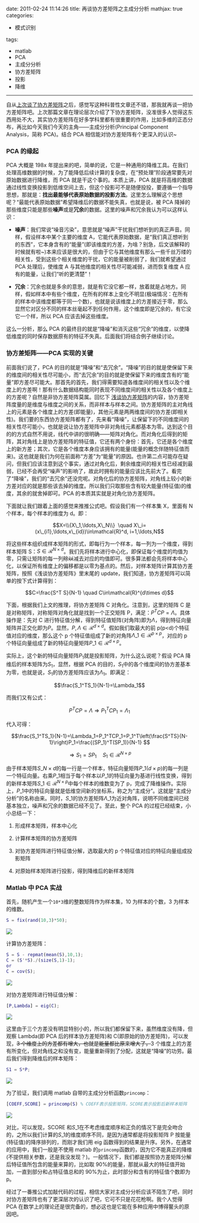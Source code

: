 date: 2011-02-24 11:14:26
title: 再谈协方差矩阵之主成分分析
mathjax: true
categories:

- 模式识别

tags:

- matlab
- PCA
- 主成分分析
- 协方差矩阵
- 投影
- 降维

---

自从[上次谈了协方差矩阵](http://pinkyjie.com/2010/08/31/covariance/)之后，感觉写这种科普性文章还不错，那我就再谈一把协方差矩阵吧。上次那篇文章在理论层次介绍了下协方差矩阵，没准很多人觉得这东西用处不大，其实协方差矩阵在好多学科里都有很重要的作用，比如多维的正态分布，再比如今天我们今天的主角——主成分分析(Principal Component Analysis，简称 PCA)。结合 PCA 相信能对协方差矩阵有个更深入的认识~

<!--more-->

### PCA 的缘起

PCA 大概是 198x 年提出来的吧，简单的说，它是一种通用的降维工具。在我们处理高维数据的时候，为了能降低后续计算的复杂度，在“预处理”阶段通常要先对原始数据进行降维，而 PCA 就是干这个事的。本质上讲，PCA 就是将高维的数据通过线性变换投影到低维空间上去，但这个投影可不是随便投投，要遵循一个指导思想，那就是：**找出最能够代表原始数据的投影方法**。这里怎么理解这个思想呢？“最能代表原始数据”希望降维后的数据不能失真，也就是说，被 PCA 降掉的那些维度只能是那些**噪声**或是**冗余**的数据。这里的噪声和冗余我认为可以这样认识：

- **噪声**：我们常说“噪音污染”，意思就是“噪声”干扰我们想听到的真正声音。同样，假设样本中某个主要的维度 A，它能代表原始数据，是“我们真正想听到的东西”，它本身含有的“能量”(即该维度的方差，为啥？别急，后文该解释的时候就有啦~)本来应该是很大的，但由于它与其他维度有那么一些千丝万缕的相关性，受到这些个相关维度的干扰，它的能量被削弱了，我们就希望通过 PCA 处理后，使维度 A 与其他维度的相关性尽可能减弱，进而恢复维度 A 应有的能量，让我们“听的更清楚”！

- **冗余**：冗余也就是多余的意思，就是有它没它都一样，放着就是占地方。同样，假如样本中有些个维度，在所有的样本上变化不明显(极端情况：在所有的样本中该维度都等于同一个数)，也就是说该维度上的方差接近于零，那么显然它对区分不同的样本丝毫起不到任何作用，这个维度即是冗余的，有它没它一个样，所以 PCA 应该去掉这些维度。

这么一分析，那么 PCA 的最终目的就是“降噪”和消灭这些“冗余”的维度，以使降低维度的同时保存数据原有的特征不失真。后面我们将结合例子继续讨论。

### 协方差矩阵——PCA 实现的关键

前面我们说了，PCA 的目的就是“降噪”和“去冗余”。“降噪”的目的就是使保留下来的维度间的相关性尽可能小，而“去冗余”的目的就是使保留下来的维度含有的“能量”即方差尽可能大。那首先的首先，我们得需要知道各维度间的相关性以及个维度上的方差啊！那有什么数据结构能同时表现不同维度间的相关性以及各个维度上的方差呢？自然是非协方差矩阵莫属。回忆下 [浅谈协方差矩阵](http://pinkyjie.com/2010/08/31/covariance/)的内容，协方差矩阵度量的是维度与维度之间的关系，而非样本与样本之间。协方差矩阵的主对角线上的元素是各个维度上的方差(即能量)，其他元素是两两维度间的协方差(即相关性)。我们要的东西协方差矩阵都有了，先来看“降噪”，让保留下的不同维度间的相关性尽可能小，也就是说让协方差矩阵中非对角线元素都基本为零。达到这个目的的方式自然不用说，线代中讲的很明确——矩阵对角化。而对角化后得到的矩阵，其对角线上是协方差矩阵的特征值，它还有两个身份：首先，它还是各个维度上的新方差；其次，它是各个维度本身应该拥有的能量(能量的概念伴随特征值而来)。这也就是我们为何在前面称“方差”为“能量”的原因。也许第二点可能存在疑问，但我们应该注意到这个事实，通过对角化后，剩余维度间的相关性已经减到最弱，已经不会再受“噪声”的影响了，故此时拥有的能量应该比先前大了。看完了“降噪”，我们的“去冗余”还没完呢。对角化后的协方差矩阵，对角线上较小的新方差对应的就是那些该去掉的维度。所以我们只取那些含有较大能量(特征值)的维度，其余的就舍掉即可。PCA 的本质其实就是对角化协方差矩阵。

下面就让我们跟着上面的感觉来推推公式吧。假设我们有一个样本集 X，里面有 N 个样本，每个样本的维度为 d。即：

$$X=\\{X\_1,\ldots,X\_N\\}  \quad X\_i=(x\_{i1},\ldots,x\_{id})\in\mathcal{R}^d, i=1,\ldots,N$$

将这些样本组织成样本矩阵的形式，即每行为一个样本，每一列为一个维度，得到样本矩阵 S：$S\in\mathcal{R}^{N\times d}$。我们先将样本进行中心化，即保证每个维度的均值为零，只需让矩阵的每一列<del>除以</del>减去对应的均值即可。很多算法都会先将样本中心化，以保证所有维度上的偏移都是以零为基点的。然后，对样本矩阵计算其协方差矩阵，按照《浅谈协方差矩阵》里末尾的 update，我们知道，协方差矩阵可以简单的按下式计算得到：

$$C=\frac{S^T S}{N-1} \quad C\in\mathcal{R}^{d\times d}$$

下面，根据我们上文的推理，将协方差矩阵 C 对角化。注意到，这里的矩阵 C 是是对称矩阵，对称矩阵对角化就是找到一个正交矩阵 P，满足：$P^TCP=\Lambda$。具体操作是：先对 C 进行特征值分解，得到特征值矩阵(对角阵)即为$\Lambda$，得到特征向量矩阵并正交化即为$P$。显然，$P,\Lambda\in\mathcal{R}^{d\times d}$。假如我们取最大的前 p(p&lt;d)个特征值对应的维度，那么这个 p 个特征值组成了新的对角阵$\Lambda\_1\in\mathcal{R}^{p\times p}$，对应的 p 个特征向量组成了新的特征向量矩阵$P\_1\in\mathcal{R}^{d\times p}$。

实际上，这个新的特征向量矩阵$P_1$就是投影矩阵，为什么这么说呢？假设 PCA 降维后的样本矩阵为$S_1$，显然，根据 PCA 的目的，$S_1$中的各个维度间的协方差基本为零，也就是说，$S_1$的协方差矩阵应该为$\Lambda_1$。即满足：

$$\frac{S_1^TS_1}{N-1}=\Lambda_1$$

而我们又有公式：

$$P^TCP=\Lambda \Rightarrow P_1^TCP_1=\Lambda_1$$

代入可得：

$$\frac{S_1^TS_1}{N-1}=\Lambda_1=P_1^TCP_1=P_1^T\left(\frac{S^TS}{N-1}\right)P_1=\frac{(SP_1)^T(SP_1)}{N-1} $$

$$\Rightarrow S_1=SP_1 \quad S_1\in\mathcal{R}^{N\times p}$$

由于样本矩阵$S\_{N\times d}$的每一行是一个样本，特征向量矩阵$P\_{1(d\times p)}$的每一列是一个特征向量。右乘$P\_1$相当于每个样本以$P\_1$的特征向量为基进行线性变换，得到的新样本矩阵$S\_1\in\mathcal{R}^{N\times p}$中每个样本的维数变为了 p，完成了降维操作。实际上，$P\_1$中的特征向量就是低维空间新的坐标系，称之为“主成分”。这就是“主成分分析”的名称由来。同时，$S\_1$的协方差矩阵$\Lambda\_1$为近对角阵，说明不同维度间已经基本独立，噪声和冗余的数据已经不见了。至此，整个 PCA 的过程已经结束，小小总结一下：

1. 形成样本矩阵，样本中心化

2) 计算样本矩阵的协方差矩阵

3. 对协方差矩阵进行特征值分解，选取最大的 p 个特征值对应的特征向量组成投影矩阵

4) 对原始样本矩阵进行投影，得到降维后的新样本矩阵

### Matlab 中 PCA 实战

首先，随机产生一个`10*3`维的整数矩阵作为样本集，10 为样本的个数，3 为样本的维数。

```matlab
S = fix(rand(10,3)*50);
```

![](/assets/images/covariance-pca-1.jpg)

计算协方差矩阵：

```matlab
S = S - repmat(mean(S),10,1);
C = (S'*S)./(size(S,1)-1);
or
C = cov(S);
```

![](/assets/images/covariance-pca-2.jpg)

对协方差矩阵进行特征值分解：

```matlab
[P,Lambda] = eig(C);
```

![](/assets/images/covariance-pca-3.jpg)

这里由于三个方差没有明显特别小的，所以我们都保留下来，虽然维度没有降，但观察 Lambda(即 PCA 后的样本协方差矩阵)和 C(即原始的协方差矩阵)，可以发现，<del>3 个维度上的方差都有增大，也就是能量都比原来增大了，</del>3 个维度上的方差有所变化，但对角线之和没有变，能量重新得到了分配，这就是“降噪”的功劳。最后我们得到降维后的样本矩阵：

```matlab
S1 = S*P;
```

![](/assets/images/covariance-pca-4.jpg)

为了验证，我们调用 matlab 自带的主成分分析函数`princomp`：

```matlab
[COEFF,SCORE] = princomp(S) % COEFF表示投影矩阵，SCORE表示投影后新样本矩阵
```

![](/assets/images/covariance-pca-5.jpg)

对比，可以发现，SCORE 和$S\_1$在不考虑维度顺序和正负的情况下是完全吻合的，之所以我们计算的$S\_1$的维度顺序不同，是因为通常都是将投影矩阵 P 按能量(特征值)的降序排列的，而刚才我们用 eig 函数得到的结果是升序。另外，在通常的应用中，我们一般是不使用 matlab 的`princomp`函数的，因为它不能真正的降维(不提供相关参数，还是我没发现？)。一般情况下，我们都是按照协方差矩阵分解后特征值所包含的能量来算的，比如取 90%的能量，那就从最大的特征值开始加，一直到部分和占特征值总和的 90%为止，此时部分和含有的特征值个数即为 p。

经过了一番推公式加敲代码的过程，相信大家对主成分分析应该不陌生了吧，同时对协方差矩阵也有了更深层次的认识了吧，它可不只是花花枪啊。我个人觉得 PCA 在数学上的理论还是很完备的，想必这也是它能在多种应用中博得鳌头的原因吧。
